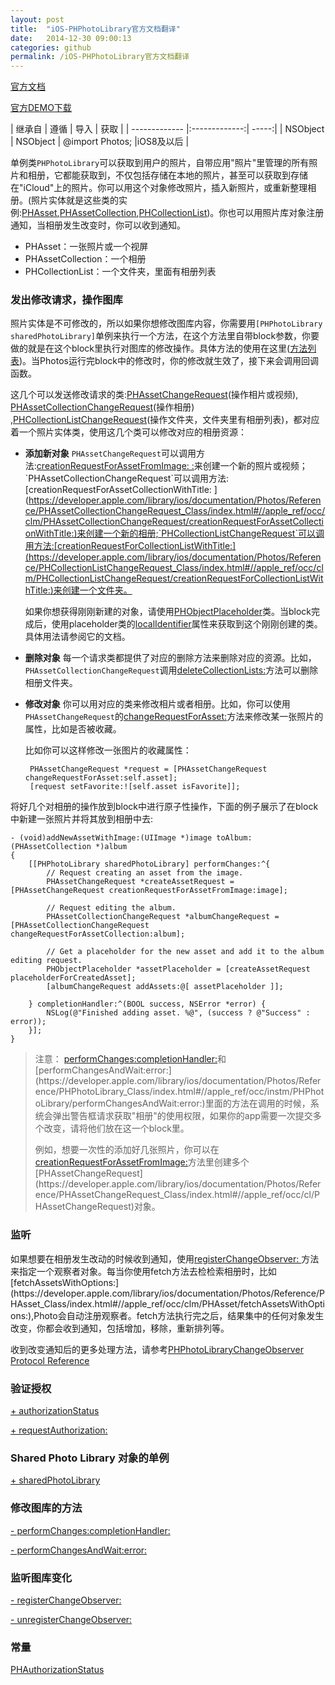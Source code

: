 ```yaml
---
layout: post
title:  "iOS-PHPhotoLibrary官方文档翻译"
date:   2014-12-30 09:00:13
categories: github
permalink: /iOS-PHPhotoLibrary官方文档翻译
---
```


[官方文档](https://developer.apple.com/library/ios/documentation/Photos/Reference/PHPhotoLibrary_Class/index.html)

[官方DEMO下载](https://developer.apple.com/library/ios/samplecode/UsingPhotosFramework/Listings/SamplePhotosApp_main_m.html#//apple_ref/doc/uid/TP40014575-SamplePhotosApp_main_m-DontLinkElementID_21)

| 继承自       | 遵循           |  导入  | 获取  |
| ------------- |:-------------:| -----:|
| NSObject      | NSObject   |  @import Photos; |iOS8及以后 |

单例类`PHPhotoLibrary`可以获取到用户的照片，自带应用"照片"里管理的所有照片和相册，它都能获取到，不仅包括存储在本地的照片，甚至可以获取到存储在"iCloud"上的照片。你可以用这个对象修改照片，插入新照片，或重新整理相册。(照片实体就是这些类的实例:[PHAsset](https://developer.apple.com/library/ios/documentation/Photos/Reference/PHAsset_Class/index.html#//apple_ref/occ/cl/PHAsset),[PHAssetCollection](https://developer.apple.com/library/ios/documentation/Photos/Reference/PHAssetCollection_Class/index.html#//apple_ref/occ/cl/PHAssetCollection),[PHCollectionList](https://developer.apple.com/library/ios/documentation/Photos/Reference/PHCollectionList_Class/index.html#//apple_ref/occ/cl/PHCollectionList))。你也可以用照片库对象注册通知，当相册发生改变时，你可以收到通知。

*  PHAsset：一张照片或一个视屏
*  PHAssetCollection：一个相册
*  PHCollectionList：一个文件夹，里面有相册列表


### 发出修改请求，操作图库 ###


照片实体是不可修改的，所以如果你想修改图库内容，你需要用`[PHPhotoLibrary sharedPhotoLibrary]`单例来执行一个方法，在这个方法里自带block参数，你要做的就是在这个block里执行对图库的修改操作。具体方法的使用在这里([方法列表](https://developer.apple.com/library/ios/documentation/Photos/Reference/PHPhotoLibrary_Class/index.html#//apple_ref/doc/uid/TP40014404-CH1-SW2))。当Photos运行完block中的修改时，你的修改就生效了，接下来会调用回调函数。


这几个可以发送修改请求的类:[PHAssetChangeRequest](https://developer.apple.com/library/ios/documentation/Photos/Reference/PHAssetChangeRequest_Class/index.html#//apple_ref/occ/cl/PHAssetChangeRequest)(操作相片或视频), [PHAssetCollectionChangeRequest](https://developer.apple.com/library/ios/documentation/Photos/Reference/PHAssetCollectionChangeRequest_Class/index.html#//apple_ref/occ/cl/PHAssetCollectionChangeRequest)(操作相册) ,[PHCollectionListChangeRequest](https://developer.apple.com/library/ios/documentation/Photos/Reference/PHCollectionListChangeRequest_Class/index.html#//apple_ref/occ/cl/PHCollectionListChangeRequest)(操作文件夹，文件夹里有相册列表)，都对应着一个照片实体类，使用这几个类可以修改对应的相册资源：

*   **添加新对象** `PHAssetChangeRequest`可以调用方法:[creationRequestForAssetFromImage: :](https://developer.apple.com/library/ios/documentation/Photos/Reference/PHAssetChangeRequest_Class/index.html#//apple_ref/occ/clm/PHAssetChangeRequest/creationRequestForAssetFromImage:)来创建一个新的照片或视频；`PHAssetCollectionChangeRequest`可以调用方法:[creationRequestForAssetCollectionWithTitle: ](https://developer.apple.com/library/ios/documentation/Photos/Reference/PHAssetCollectionChangeRequest_Class/index.html#//apple_ref/occ/clm/PHAssetCollectionChangeRequest/creationRequestForAssetCollectionWithTitle:)来创建一个新的相册;`PHCollectionListChangeRequest`可以调用方法:[creationRequestForCollectionListWithTitle:](https://developer.apple.com/library/ios/documentation/Photos/Reference/PHCollectionListChangeRequest_Class/index.html#//apple_ref/occ/clm/PHCollectionListChangeRequest/creationRequestForCollectionListWithTitle:)来创建一个文件夹。


	  如果你想获得刚刚新建的对象，请使用[PHObjectPlaceholder](https://developer.apple.com/library/ios/documentation/Photos/Reference/PHObjectPlaceholder_Class/index.html#//apple_ref/occ/cl/PHObjectPlaceholder)类。当block完成后，使用placeholder类的[localIdentifier](https://developer.apple.com/library/ios/documentation/Photos/Reference/PHObject_Class/index.html#//apple_ref/occ/instp/PHObject/localIdentifier)属性来获取到这个刚刚创建的类。具体用法请参阅它的文档。

*  **删除对象**  每一个请求类都提供了对应的删除方法来删除对应的资源。比如，`PHAssetCollectionChangeRequest`调用[deleteCollectionLists:](https://developer.apple.com/library/ios/documentation/Photos/Reference/PHCollectionListChangeRequest_Class/index.html#//apple_ref/occ/clm/PHCollectionListChangeRequest/deleteCollectionLists:)方法可以删除相册文件夹。

*  **修改对象**  你可以用对应的类来修改相片或者相册。比如，你可以使用`PHAssetChangeRequest`的[changeRequestForAsset:](https://developer.apple.com/library/ios/documentation/Photos/Reference/PHAssetChangeRequest_Class/index.html#//apple_ref/occ/clm/PHAssetChangeRequest/changeRequestForAsset:)方法来修改某一张照片的属性，比如是否被收藏。
    
    比如你可以这样修改一张图片的收藏属性：
	
	
	    PHAssetChangeRequest *request = [PHAssetChangeRequest changeRequestForAsset:self.asset];
        [request setFavorite:![self.asset isFavorite]];
        
  
    
  将好几个对相册的操作放到block中进行原子性操作，下面的例子展示了在block中新建一张照片并将其放到相册中去:
  

	  

    - (void)addNewAssetWithImage:(UIImage *)image toAlbum:(PHAssetCollection *)album
    {
        [[PHPhotoLibrary sharedPhotoLibrary] performChanges:^{
            // Request creating an asset from the image.
            PHAssetChangeRequest *createAssetRequest = [PHAssetChangeRequest creationRequestForAssetFromImage:image];
     
            // Request editing the album.
            PHAssetCollectionChangeRequest *albumChangeRequest = [PHAssetCollectionChangeRequest changeRequestForAssetCollection:album];
     
            // Get a placeholder for the new asset and add it to the album editing request.
            PHObjectPlaceholder *assetPlaceholder = [createAssetRequest placeholderForCreatedAsset];
            [albumChangeRequest addAssets:@[ assetPlaceholder ]];
     
        } completionHandler:^(BOOL success, NSError *error) {
            NSLog(@"Finished adding asset. %@", (success ? @"Success" : error));
        }];
    }



>注意：
> [performChanges:completionHandler:](https://developer.apple.com/library/ios/documentation/Photos/Reference/PHPhotoLibrary_Class/index.html#//apple_ref/occ/instm/PHPhotoLibrary/performChanges:completionHandler:)和[performChangesAndWait:error:](https://developer.apple.com/library/ios/documentation/Photos/Reference/PHPhotoLibrary_Class/index.html#//apple_ref/occ/instm/PHPhotoLibrary/performChangesAndWait:error:)里面的方法在调用的时候，系统会弹出警告框请求获取"相册"的使用权限，如果你的app需要一次提交多个改变，请将他们放在这一个block里。
>
>
>  例如，想要一次性的添加好几张照片，你可以在[creationRequestForAssetFromImage:](https://developer.apple.com/library/ios/documentation/Photos/Reference/PHAssetChangeRequest_Class/index.html#//apple_ref/occ/clm/PHAssetChangeRequest/creationRequestForAssetFromImage:)方法里创建多个[PHAssetChangeRequest](https://developer.apple.com/library/ios/documentation/Photos/Reference/PHAssetChangeRequest_Class/index.html#//apple_ref/occ/cl/PHAssetChangeRequest)对象。


###  监听 ###

如果想要在相册发生改动的时候收到通知，使用[registerChangeObserver: ](https://developer.apple.com/library/ios/documentation/Photos/Reference/PHPhotoLibrary_Class/index.html#//apple_ref/occ/instm/PHPhotoLibrary/registerChangeObserver:)方法来指定一个观察者对象。每当你使用fetch方法去检检索相册时，比如[fetchAssetsWithOptions:](https://developer.apple.com/library/ios/documentation/Photos/Reference/PHAsset_Class/index.html#//apple_ref/occ/clm/PHAsset/fetchAssetsWithOptions:),Photo会自动注册观察者。fetch方法执行完之后，结果集中的任何对象发生改变，你都会收到通知，包括增加，移除，重新排列等。


收到改变通知后的更多处理方法，请参考[PHPhotoLibraryChangeObserver Protocol Reference](https://developer.apple.com/library/ios/documentation/Photos/Reference/PHPhotoLibraryChangeObserver_Protocol/index.html#//apple_ref/doc/uid/TP40014405)

###  验证授权  ###
[+ authorizationStatus ](https://developer.apple.com/library/ios/documentation/Photos/Reference/PHPhotoLibrary_Class/index.html#//apple_ref/occ/clm/PHPhotoLibrary/authorizationStatus)

[+ requestAuthorization: ](https://developer.apple.com/library/ios/documentation/Photos/Reference/PHPhotoLibrary_Class/index.html#//apple_ref/occ/clm/PHPhotoLibrary/requestAuthorization:)


###  Shared Photo Library 对象的单例  ###
[+ sharedPhotoLibrary ](https://developer.apple.com/library/ios/documentation/Photos/Reference/PHPhotoLibrary_Class/index.html#//apple_ref/occ/clm/PHPhotoLibrary/sharedPhotoLibrary)


###  修改图库的方法   ###
[- performChanges:completionHandler: ](https://developer.apple.com/library/ios/documentation/Photos/Reference/PHPhotoLibrary_Class/index.html#//apple_ref/occ/instm/PHPhotoLibrary/performChanges:completionHandler:)

[- performChangesAndWait:error:](https://developer.apple.com/library/ios/documentation/Photos/Reference/PHPhotoLibrary_Class/index.html#//apple_ref/occ/instm/PHPhotoLibrary/performChangesAndWait:error:)


###  监听图库变化  ###
[- registerChangeObserver:](https://developer.apple.com/library/ios/documentation/Photos/Reference/PHPhotoLibrary_Class/index.html#//apple_ref/occ/instm/PHPhotoLibrary/registerChangeObserver:)

[- unregisterChangeObserver:](https://developer.apple.com/library/ios/documentation/Photos/Reference/PHPhotoLibrary_Class/index.html#//apple_ref/occ/instm/PHPhotoLibrary/unregisterChangeObserver:)


###  常量  ###
[PHAuthorizationStatus](https://developer.apple.com/library/ios/documentation/Photos/Reference/PHPhotoLibrary_Class/index.html#//apple_ref/c/tdef/PHAuthorizationStatus)